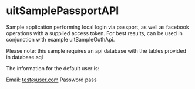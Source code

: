 # uitSamplePassportAPI

Sample application performing local login via passport, as well as facebook operations with a supplied access token.  For best results, can be used in conjunction with example uitSampleOuthApi.

Please note: this sample requires an api database with the tables provided in database.sql

The information for the default user is:

Email: test@user.com
Password pass
